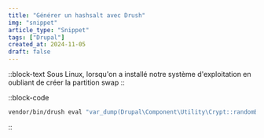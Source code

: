 ```yaml
---
title: "Générer un hashsalt avec Drush"
img: "snippet"
article_type: "Snippet"
tags: ["Drupal"]
created_at: 2024-11-05
draft: false
---
```


::block-text
Sous Linux, lorsqu'on a installé notre système d'exploitation en oubliant de créer la partition swap
::


::block-code
```bash
vendor/bin/drush eval "var_dump(Drupal\Component\Utility\Crypt::randomBytesBase64(55))"
```
::
